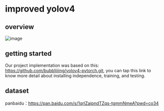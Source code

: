 # improved yolov4
## overview
![image](URL "https://github.com/waterdou/improved-yolov4/tree/master/nets/overview.png")
## getting started
Our project implementation was based on this: https://github.com/bubbliiiing/yolov4-pytorch.git, you can tap this link to know more detail about installing independence, training, and testing.
## dataset
panbaidu：https://pan.baidu.com/s/1qrlZaipndTZqs-tgmmNmeA?pwd=co34 
